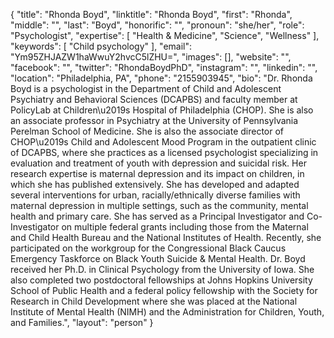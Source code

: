 {
  "title": "Rhonda Boyd",
  "linktitle": "Rhonda Boyd",
  "first": "Rhonda",
  "middle": "",
  "last": "Boyd",
  "honorific": "",
  "pronoun": "she/her",
  "role": "Psychologist",
  "expertise": [
    "Health & Medicine",
    "Science",
    "Wellness"
  ],
  "keywords": [
    "Child psychology"
  ],
  "email": "Ym95ZHJAZW1haWwuY2hvcC5lZHU=",
  "images": [],
  "website": "",
  "facebook": "",
  "twitter": "RhondaBoydPhD",
  "instagram": "",
  "linkedin": "",
  "location": "Philadelphia, PA",
  "phone": "2155903945",
  "bio": "Dr. Rhonda Boyd is a psychologist in the Department of Child and Adolescent Psychiatry and Behavioral Sciences (DCAPBS) and faculty member at PolicyLab at Children\u2019s Hospital of Philadelphia (CHOP). She is also an associate professor in Psychiatry at the University of Pennsylvania Perelman School of Medicine. She is also the associate director of CHOP\u2019s Child and Adolescent Mood Program in the outpatient clinic of DCAPBS, where she practices as a licensed psychologist specializing in evaluation and treatment of youth with depression and suicidal risk. Her research expertise is maternal depression and its impact on children, in which she has published extensively. She has developed and adapted several interventions for urban, racially/ethnically diverse families with maternal depression in multiple settings, such as the community, mental health and primary care. She has served as a Principal Investigator and Co-Investigator on multiple federal grants including those from the Maternal and Child Health Bureau and the National Institutes of Health. Recently, she participated on the workgroup for the Congressional Black Caucus Emergency Taskforce on Black Youth Suicide & Mental Health. Dr.  Boyd received her Ph.D. in Clinical Psychology from the University of Iowa.  She also completed two postdoctoral fellowships at Johns Hopkins University School of Public Health and a federal policy fellowship with the Society for Research in Child Development where she was placed at the National Institute of Mental Health (NIMH) and the Administration for Children, Youth, and Families.",
  "layout": "person"
}